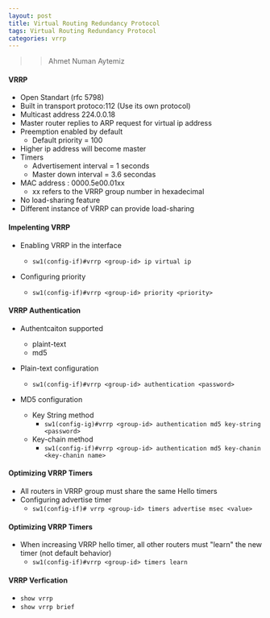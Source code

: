 ```yaml
---
layout: post
title: Virtual Routing Redundancy Protocol
tags: Virtual Routing Redundancy Protocol
categories: vrrp
---
```


>> Ahmet Numan Aytemiz

#### VRRP 

- Open Standart (rfc 5798)
- Built in transport protoco:112 (Use its own protocol)
- Multicast address 224.0.0.18
- Master router replies to ARP request for virtual ip address
- Preemption enabled by default
  - Default priority = 100
- Higher ip address will become master  
- Timers
  - Advertisement interval = 1 seconds
  - Master down interval = 3.6 secondas
- MAC address : 0000.5e00.01xx
  - xx refers to the VRRP group number in hexadecimal
- No load-sharing feature
- Different instance of VRRP can provide load-sharing  

#### Impelenting VRRP

- Enabling VRRP in the interface
  - `sw1(config-if)#vrrp <group-id> ip virtual ip`

- Configuring priority
  - `sw1(config-if)#vrrp <group-id> priority <priority>`

#### VRRP Authentication

- Authentcaiton supported
  - plaint-text
  - md5

- Plain-text configuration
  - `sw1(config-if)#vrrp <group-id> authentication <password>`

- MD5 configuration
  - Key String method
    - `sw1(config-ig)#vrrp <group-id> authentication md5 key-string <password>`
  - Key-chain method
    - `sw1(config-if)#vrrp <group-id> authentication md5 key-chanin <key-chanin name>`

#### Optimizing VRRP Timers

- All routers in VRRP group must share the same Hello timers
- Configuring advertise timer
  - `sw1(config-if)# vrrp <group-id> timers advertise msec <value>`

#### Optimizing VRRP Timers

- When increasing VRRP hello timer, all other routers must "learn" the new timer (not default behavior)
  - `sw1(config-if)#vrrp <group-id> timers learn`

#### VRRP Verfication

- `show vrrp`
- `show vrrp brief`
